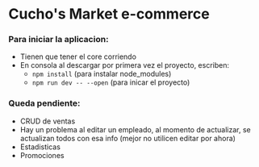 # Cucho's Market e-commerce

### Para iniciar la aplicacion:

- Tienen que tener el core corriendo
- En consola al descargar por primera vez el proyecto, escriben:
    - `npm install` (para instalar node_modules)
    - `npm run dev -- --open` (para inicar el proyecto)



### Queda pendiente:

- CRUD de ventas
- Hay un problema al editar un empleado, al momento de actualizar, se actualizan todos con esa info (mejor no utilicen editar por ahora)
- Estadisticas
- Promociones
